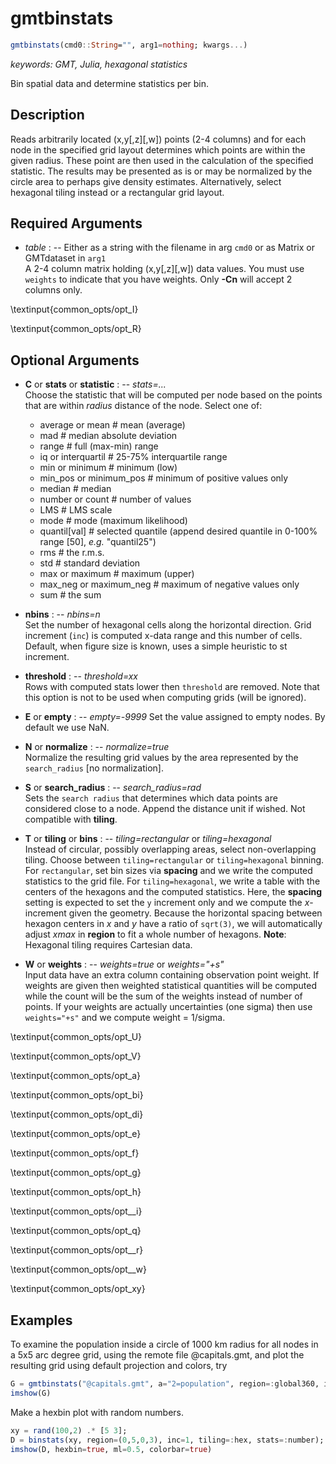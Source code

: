 # gmtbinstats

```julia
gmtbinstats(cmd0::String="", arg1=nothing; kwargs...)
```

*keywords: GMT, Julia, hexagonal statistics*

Bin spatial data and determine statistics per bin.

Description
-----------

Reads arbitrarily located (x,y[,z][,w]) points (2-4 columns) and for each node in the specified grid
layout determines which points are within the given radius. These point are then used in the calculation
of the specified statistic. The results may be presented as is or may be normalized by the circle area
to perhaps give density estimates. Alternatively, select hexagonal tiling instead or a rectangular grid layout.

Required Arguments
------------------

- *table* : -- Either as a string with the filename in arg ``cmd0`` or as Matrix or GMTdataset in ``arg1``\
    A 2-4 column matrix holding (x,y[,z][,w]) data values. You must use `weights`
    to indicate that you have weights. Only **-Cn** will accept 2 columns only.


\textinput{common_opts/opt_I}

\textinput{common_opts/opt_R}


Optional Arguments
------------------

- **C** or **stats** or **statistic** : -- *stats=...*\
   Choose the statistic that will be computed per node based on the points that are within *radius* distance
   of the node. Select one of:

   - average or mean        # mean (average)
   - mad                    # median absolute deviation
   - range                  # full (max-min) range
   - iq or interquartil     # 25-75% interquartile range
   - min or minimum         # minimum (low)
   - min_pos or minimum_pos # minimum of positive values only
   - median                 # median
   - number or count        # number of values
   - LMS                    # LMS scale
   - mode                   # mode (maximum likelihood)
   - quantil[val]           # selected quantile (append desired quantile in 0-100% range [50], *e.g.* "quantil25")
   - rms                    # the r.m.s.
   - std                    # standard deviation
   - max or maximum         # maximum (upper)
   - max_neg or maximum_neg # maximum of negative values only
   - sum                    # the sum

- **nbins** : -- *nbins=n*\
    Set the number of hexagonal cells along the horizontal direction. Grid increment (`inc`) is computed
    x-data range and this number of cells. Default, when figure size is known, uses a simple heuristic to st increment.

- **threshold** : -- *threshold=xx*\
    Rows with computed stats lower then `threshold` are removed. Note that this option is not to be used
    when computing grids (will be ignored).

- **E** or **empty** : -- *empty=-9999*
    Set the value assigned to empty nodes. By default we use NaN.

- **N** or **normalize** : -- *normalize=true*\
    Normalize the resulting grid values by the area represented by the `search_radius` [no normalization].

- **S** or **search_radius** : -- *search_radius=rad*\
    Sets the `search radius` that determines which data points are considered close to a node.
    Append the distance unit if wished. Not compatible with **tiling**.

- **T** or **tiling** or **bins** : -- *tiling=rectangular* or *tiling=hexagonal*\
    Instead of circular, possibly overlapping areas, select non-overlapping tiling. Choose between `tiling=rectangular`
    or `tiling=hexagonal` binning. For `rectangular`, set bin sizes via **spacing** and we write the computed statistics
    to the grid file. For `tiling=hexagonal`, we write a table with the centers of the hexagons and the computed statistics.
    Here, the **spacing** setting is expected to set the ``y`` increment only and we compute the *x*-increment given the
    geometry. Because the horizontal spacing between hexagon centers in *x* and *y* have a ratio of ``sqrt(3)``, we will
    automatically adjust *xmax* in **region** to fit a whole number of hexagons. **Note**: Hexagonal tiling requires
    Cartesian data.

- **W** or **weights** : -- *weights=true* or *weights="+s"*\
   Input data have an extra column containing observation point weight. If weights are given then weighted
   statistical quantities will be computed while the count will be the sum of the weights instead of number
   of points. If your weights are actually uncertainties (one sigma) then use `weights="+s"` and we compute
   weight = 1/sigma.

\textinput{common_opts/opt_U}

\textinput{common_opts/opt_V}

\textinput{common_opts/opt_a}

\textinput{common_opts/opt_bi}

\textinput{common_opts/opt_di}

\textinput{common_opts/opt_e}

\textinput{common_opts/opt_f}

\textinput{common_opts/opt_g}

\textinput{common_opts/opt_h}

\textinput{common_opts/opt__i}

\textinput{common_opts/opt_q}

\textinput{common_opts/opt__r}

\textinput{common_opts/opt__w}

\textinput{common_opts/opt_xy}


Examples
--------

To examine the population inside a circle of 1000 km radius for all nodes in a 5x5 arc degree grid,
using the remote file @capitals.gmt, and plot the resulting grid using default projection and colors, try

```julia
G = gmtbinstats("@capitals.gmt", a="2=population", region=:global360, inc=5, stats=:sum, search_radius="1000k");
imshow(G)
```

Make a hexbin plot with random numbers.

```julia
xy = rand(100,2) .* [5 3];
D = binstats(xy, region=(0,5,0,3), inc=1, tiling=:hex, stats=:number);
imshow(D, hexbin=true, ml=0.5, colorbar=true)
```